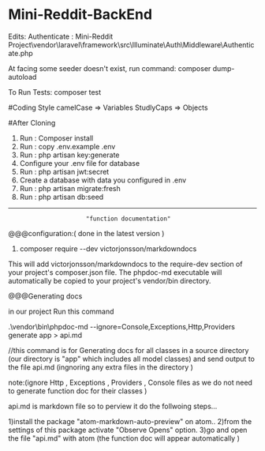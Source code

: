 # Mini-Reddit-BackEnd

Edits:
Authenticate : Mini-Reddit Project\vendor\laravel\framework\src\Illuminate\Auth\Middleware\Authenticate.php

At facing some seeder doesn't exist, run command: composer dump-autoload

To Run Tests: composer test

#Coding Style
camelCase => Variables
StudlyCaps => Objects

#After Cloning
1) Run : Composer install
2) Run : copy .env.example .env
3) Run : php artisan key:generate
4) Configure your .env file for database
5) Run : php artisan jwt:secret
6) Create a database with data you configured in .env
7) Run : php artisan migrate:fresh
8) Run : php artisan db:seed

**************************************************************

                          "function documentation"

@@@configuration:( done in the latest version  )

  1) composer require --dev victorjonsson/markdowndocs

  This will add victorjonsson/markdowndocs to the require-dev section of your project's composer.json file. The phpdoc-md executable 	will automatically be copied to your project's vendor/bin directory.


@@@Generating docs

   in our project Run this command

  .\vendor\bin\phpdoc-md --ignore=Console,Exceptions,Http,Providers generate app > api.md

  //this command is for Generating docs for all classes in a source directory (our directory is "app" which includes all model classes) and send output to the file api.md (ingnoring any extra files in the directory )

  note:(ignore Http , Exceptions , Providers , Console files as we do not need to generate function doc for their classes )

  api.md is markdown file so to perview it do the follwoing steps...

   1)install the package "atom-markdown-auto-preview" on atom..
   2)from the settings of this package activate "Observe Opens" option.
   3)go and open the file "api.md" with atom (the function doc will appear automatically ) 
